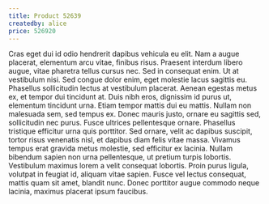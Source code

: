 ```yaml
---
title: Product 52639
createdby: alice
price: 526920
---
```

Cras eget dui id odio hendrerit dapibus vehicula eu elit. Nam a augue placerat, elementum arcu vitae, finibus risus. Praesent interdum libero augue, vitae pharetra tellus cursus nec. Sed in consequat enim. Ut at vestibulum nisi. Sed congue dolor enim, eget molestie lacus sagittis eu. Phasellus sollicitudin lectus at vestibulum placerat. Aenean egestas metus ex, et tempor dui tincidunt at. Duis nibh eros, dignissim id purus ut, elementum tincidunt urna. Etiam tempor mattis dui eu mattis. Nullam non malesuada sem, sed tempus ex. Donec mauris justo, ornare eu sagittis sed, sollicitudin nec purus.
Fusce ultrices pellentesque ornare. Phasellus tristique efficitur urna quis porttitor. Sed ornare, velit ac dapibus suscipit, tortor risus venenatis nisl, et dapibus diam felis vitae massa. Vivamus tempus erat gravida metus molestie, sed efficitur ex lacinia. Nullam bibendum sapien non urna pellentesque, ut pretium turpis lobortis. Vestibulum maximus lorem a velit consequat lobortis. Proin purus ligula, volutpat in feugiat id, aliquam vitae sapien. Fusce vel lectus consequat, mattis quam sit amet, blandit nunc. Donec porttitor augue commodo neque lacinia, maximus placerat ipsum faucibus.